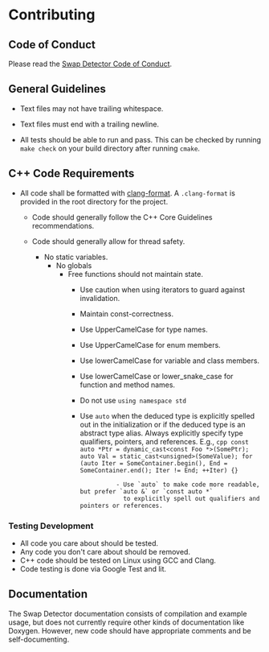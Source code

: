 Contributing
============


## Code of Conduct

Please read the [Swap Detector Code of Conduct](CODE_OF_CONDUCT.md).

## General Guidelines

- Text files may not have trailing whitespace.

- Text files must end with a trailing newline.

- All tests should be able to run and pass.
  This can be checked by running `make check` on your build directory
    after running `cmake`.

## C++ Code Requirements

- All code shall be formatted with [clang-format](https://clang.llvm.org/docs/ClangFormat.html).
  A `.clang-format` is provided in the root directory for the project.

  - Code should generally follow the C++ Core Guidelines recommendations.

  - Code should generally allow for thread safety.
    - No static variables.
      - No globals
        - Free functions should not maintain state.
          - Use caution when using iterators to guard against invalidation.

          - Maintain const-correctness.

          - Use UpperCamelCase for type names.

          - Use UpperCamelCase for enum members.

          - Use lowerCamelCase for variable and class members.

          - Use lowerCamelCase or lower_snake_case for function and method names.

          - Do not use `using namespace std`

          - Use `auto` when the deduced type is explicitly spelled out in the
            initialization or if the deduced type is an abstract type
              alias.  Always explicitly specify type qualifiers, pointers, and
                references.  E.g.,
                  ```cpp
                    const auto *Ptr = dynamic_cast<const Foo *>(SomePtr);
                      auto Val = static_cast<unsigned>(SomeValue);
                        for (auto Iter = SomeContainer.begin(), End = SomeContainer.end(); Iter != End; ++Iter) {}
                          ```

                          - Use `auto` to make code more readable, but prefer `auto &` or `const auto *`
                            to explicitly spell out qualifiers and pointers or references.

### Testing Development

- All code you care about should be tested.
- Any code you don't care about should be removed.
- C++ code should be tested on Linux using GCC and Clang.
- Code testing is done via Google Test and lit.

## Documentation

The Swap Detector documentation consists of compilation and example usage, but
does not currently require other kinds of documentation like Doxygen. However,
new code should have appropriate comments and be self-documenting.

